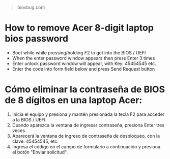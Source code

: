 >biosbug.com
# How to remove Acer 8-digit laptop bios password

- Boot while while pressing/holding F2 to get into the BIOS / UEFI
- When the enter password window appears then press Enter 3 times
- Enter unlock password window will appear, with Key: 45454545 etc.
- Enter the code into form field below and press Send Request button

# Cómo eliminar la contraseña de BIOS de 8 dígitos en una laptop Acer:

1. Inicia el equipo y presiona y mantén presionada la tecla F2 para acceder a la BIOS / UEFI.
2. Cuando aparezca la ventana de ingresar contraseña, presiona Enter tres veces.
3. Aparecerá la ventana de ingreso de contraseña de desbloqueo, con la clave: 45454545, etc.
4. Ingresa el código en el campo de formulario a continuación y presiona el botón "Enviar solicitud".